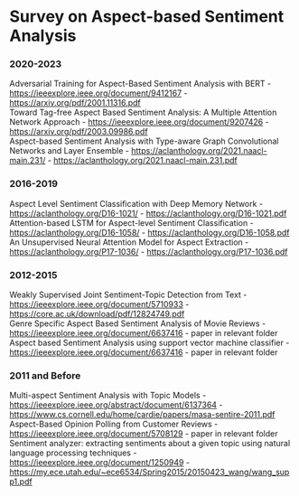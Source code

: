 # Survey on Aspect-based Sentiment Analysis

### 2020-2023
Adversarial Training for Aspect-Based Sentiment Analysis with BERT - https://ieeexplore.ieee.org/document/9412167 - https://arxiv.org/pdf/2001.11316.pdf \
Toward Tag-free Aspect Based Sentiment Analysis: A Multiple Attention Network Approach - https://ieeexplore.ieee.org/document/9207426 - https://arxiv.org/pdf/2003.09986.pdf \
Aspect-based Sentiment Analysis with Type-aware Graph Convolutional Networks and Layer Ensemble - https://aclanthology.org/2021.naacl-main.231/ - https://aclanthology.org/2021.naacl-main.231.pdf

### 2016-2019
Aspect Level Sentiment Classification with Deep Memory Network - https://aclanthology.org/D16-1021/ - https://aclanthology.org/D16-1021.pdf \
Attention-based LSTM for Aspect-level Sentiment Classification - https://aclanthology.org/D16-1058/ - https://aclanthology.org/D16-1058.pdf \
An Unsupervised Neural Attention Model for Aspect Extraction - https://aclanthology.org/P17-1036/ - https://aclanthology.org/P17-1036.pdf

### 2012-2015
Weakly Supervised Joint Sentiment-Topic Detection from Text - https://ieeexplore.ieee.org/document/5710933 - https://core.ac.uk/download/pdf/12824749.pdf \
Genre Specific Aspect Based Sentiment Analysis of Movie Reviews - https://ieeexplore.ieee.org/document/6637416 - paper in relevant folder \
Aspect based Sentiment Analysis using support vector machine classifier - https://ieeexplore.ieee.org/document/6637416 - paper in relevant folder

### 2011 and Before
Multi-aspect Sentiment Analysis with Topic Models - https://ieeexplore.ieee.org/abstract/document/6137364 - https://www.cs.cornell.edu/home/cardie/papers/masa-sentire-2011.pdf \
Aspect-Based Opinion Polling from Customer Reviews - https://ieeexplore.ieee.org/document/5708129 - paper in relevant folder \
Sentiment analyzer: extracting sentiments about a given topic using natural language processing techniques - https://ieeexplore.ieee.org/document/1250949 - https://my.ece.utah.edu/~ece6534/Spring2015/20150423_wang/wang_supp1.pdf
